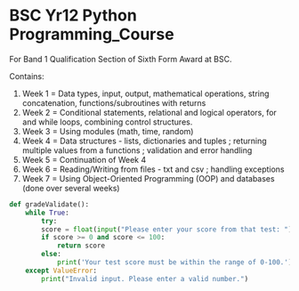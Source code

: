 # BSC Yr12 Python Programming_Course
For Band 1 Qualification Section of Sixth Form Award at BSC.

Contains:
1. Week 1 = Data types, input, output, mathematical operations, string concatenation, functions/subroutines with returns
2. Week 2 = Conditional statements, relational and logical operators, for and while loops, combining control structures.
3. Week 3 = Using modules (math, time, random)
4. Week 4 = Data structures - lists, dictionaries and tuples ; returning multiple values from a functions ; validation and error handling
5. Week 5 = Continuation of Week 4 
6. Week 6 = Reading/Writing from files - txt and csv ; handling exceptions
7. Week 7 = Using Object-Oriented Programming (OOP) and databases (done over several weeks)

```py
def gradeValidate():
    while True:
        try:
        score = float(input("Please enter your score from that test: "))
        if score >= 0 and score <= 100:
            return score
        else:
            print('Your test score must be within the range of 0-100.')
    except ValueError:
        print("Invalid input. Please enter a valid number.")
```
